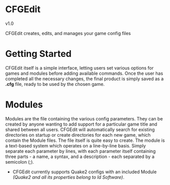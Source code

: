 # CFGEdit
v1.0  

CFGEdit creates, edits, and manages your game config files

# Getting Started
CFGEdit itself is a simple interface, letting users set various options for games and modules before adding available commands. Once the user has completed all the necessary changes, the final product is simply saved as a **.cfg** file, ready to be used by the chosen game.

# Modules
Modules are the file containing the various config parameters. They can be created by anyone wanting to add support for a particular game title and shared between all users. CFGEdit will automatically search for existing directories on startup or create directories for each new game, which contain the Module files. The file itself is quite easy to create. The module is a text-based system which operates on a line-by-line basis. Simply separate each parameter by lines, with each parameter itself containing three parts - a name, a syntax, and a description - each separated by a semicolon (;).

* CFGEdit currently supports Quake2 configs with an included Module *(Quake2 and all its properties belong to Id Software)*.
